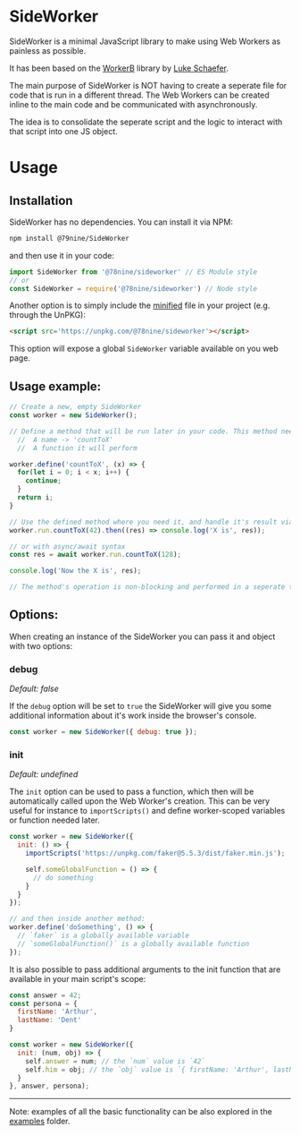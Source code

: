 # SideWorker

SideWorker is a minimal JavaScript library to make using Web Workers as painless as possible.

It has been based on the [WorkerB](https://github.com/lukeschaefer/WorkerB) library by [Luke Schaefer](https://github.com/lukeschaefer).

The main purpose of SideWorker is NOT having to create a seperate file for code that is run in a different thread.
The Web Workers can be created inline to the main code and be communicated with asynchronously.

The idea is to consolidate the seperate script and the logic to interact with that script into one JS object.


# Usage


## Installation

SideWorker has no dependencies. You can install it via NPM:

```bash
npm install @79nine/SideWorker
```

and then use it in your code:

```js
import SideWorker from '@78nine/sideworker' // ES Module style
// or
const SideWorker = require('@78nine/sideworker') // Node style
```

Another option is to simply include the [minified](./sideworker.min.js) file in your project (e.g. through the UnPKG):

```html
<script src='https://unpkg.com/@78nine/sideworker'></script>
```

This option will expose a global `SideWorker` variable available on you web page.


## Usage example:

```js
// Create a new, empty SideWorker
const worker = new SideWorker();

// Define a method that will be run later in your code. This method needs:
  //  A name -> 'countToX'
  //  A function it will perform

worker.define('countToX', (x) => {
  for(let i = 0; i < x; i++) {
    continue;
  }
  return i;
}

// Use the defined method where you need it, and handle it's result via Promise:
worker.run.countToX(42).then((res) => console.log('X is', res));

// or with async/await syntax
const res = await worker.run.countToX(128);

console.log('Now the X is', res);

// The method's operation is non-blocking and performed in a seperate thread.
```

## Options:

When creating an instance of the SideWorker you can pass it and object with two options:

### debug

_Default: false_

If the `debug` option will be set to `true` the SideWorker will give you some additional information about it's work inside the browser's console.

```js
const worker = new SideWorker({ debug: true });
```

### init

_Default: undefined_

The `init` option can be used to pass a function, which then will be automatically called upon the Web Worker's creation.
This can be very useful for instance to `importScripts()` and define worker-scoped variables or function needed later.

```js
const worker = new SideWorker({
  init: () => {
    importScripts('https://unpkg.com/faker@5.5.3/dist/faker.min.js');

    self.someGlobalFunction = () => {
      // do something
    }
  }
});

// and then inside another method:
worker.define('doSomething', () => {
  // `faker` is a globally available variable
  // `someGlobalFunction()` is a globally available function
});
```

It is also possible to pass additional arguments to the init function that are available in your main script's scope:

```js
const answer = 42;
const persona = {
  firstName: 'Arthur',
  lastName: 'Dent'
}

const worker = new SideWorker({
  init: (num, obj) => {
    self.answer = num; // the `num` value is `42`
    self.him = obj; // the `obj` value is `{ firstName: 'Arthur', lastName: 'Dent' }`
  }
}, answer, persona);
```

---

Note: examples of all the basic functionality can be also explored in the [examples](./examples) folder.
